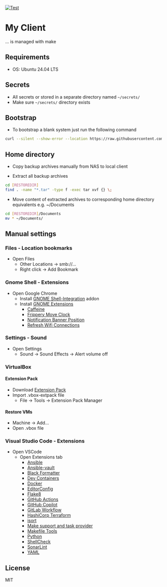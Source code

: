 [![Test](https://github.com/escalate/myclient/actions/workflows/test.yml/badge.svg?branch=master&event=push)](https://github.com/escalate/myclient/actions/workflows/test.yml)

# My Client

... is managed with make

## Requirements

* OS: Ubuntu 24.04 LTS

## Secrets

* All secrets or stored in a separate directory named `~/secrets/`
* Make sure `~/secrets/` directory exists

## Bootstrap

* To bootstrap a blank system just run the following command
```bash
curl --silent --show-error --location https://raw.githubusercontent.com/escalate/myclient/master/scripts/bootstrap.sh | bash
```

## Home directory

* Copy backup archives manually from NAS to local client

* Extract all backup archives
```bash
cd [RESTOREDIR]
find . -name "*.tar" -type f -exec tar xvf {} \;
```

* Move content of extracted archives to corresponding home directory equivalents e.g. ~/Documents
```bash
cd [RESTOREDIR]/Documents
mv * ~/Documents/
```

## Manual settings

### Files - Location bookmarks

* Open Files
  * Other Locations -> smb://...
  * Right click -> Add Bookmark

### Gnome Shell - Extensions

* Open Google Chrome
  * Install [GNOME Shell-Integration](https://chrome.google.com/webstore/detail/gnome-shell-integration/gphhapmejobijbbhgpjhcjognlahblep) addon
  * Install [GNOME Extensions](https://extensions.gnome.org)
    * [Caffeine](https://extensions.gnome.org/extension/517/caffeine/)
    * [Frippery Move Clock](https://extensions.gnome.org/extension/2/move-clock/)
    * [Notification Banner Position](https://extensions.gnome.org/extension/4105/notification-banner-position/)
    * [Refresh Wifi Connections](https://extensions.gnome.org/extension/905/refresh-wifi-connections/)

### Settings - Sound

* Open Settings
  * Sound -> Sound Effects -> Alert volume off

### VirtualBox

#### Extension Pack

* Download [Extension Pack](https://www.virtualbox.org/wiki/Downloads)
* Import .vbox-extpack file
  * File -> Tools -> Extension Pack Manager

#### Restore VMs

* Machine -> Add...
* Open .vbox file

### Visual Studio Code - Extensions

* Open VSCode
  * Open Extensions tab
    * [Ansible](https://marketplace.visualstudio.com/items?itemName=redhat.ansible)
    * [Ansible-vault](https://marketplace.visualstudio.com/items?itemName=dhoeric.ansible-vault)
    * [Black Formatter](https://marketplace.visualstudio.com/items?itemName=ms-python.black-formatter)
    * [Dev Containers](https://marketplace.visualstudio.com/items?itemName=ms-vscode-remote.remote-containers)
    * [Docker](https://marketplace.visualstudio.com/items?itemName=ms-azuretools.vscode-docker)
    * [EditorConfig](https://marketplace.visualstudio.com/items?itemName=EditorConfig.EditorConfig)
    * [Flake8](https://marketplace.visualstudio.com/items?itemName=ms-python.flake8)
    * [GitHub Actions](https://marketplace.visualstudio.com/items?itemName=GitHub.vscode-github-actions)
    * [GitHub Copilot](https://marketplace.visualstudio.com/items?itemName=GitHub.copilot)
    * [GitLab Workflow](https://marketplace.visualstudio.com/items?itemName=GitLab.gitlab-workflow)
    * [HashiCorp Terraform](https://marketplace.visualstudio.com/items?itemName=HashiCorp.terraform)
    * [isort](https://marketplace.visualstudio.com/items?itemName=ms-python.isort)
    * [Make support and task provider](https://marketplace.visualstudio.com/items?itemName=carlos-algms.make-task-provider)
    * [Makefile Tools](https://marketplace.visualstudio.com/items?itemName=ms-vscode.makefile-tools)
    * [Python](https://marketplace.visualstudio.com/items?itemName=ms-python.python)
    * [ShellCheck](https://marketplace.visualstudio.com/items?itemName=timonwong.shellcheck)
    * [SonarLint](https://marketplace.visualstudio.com/items?itemName=SonarSource.sonarlint-vscode)
    * [YAML](https://marketplace.visualstudio.com/items?itemName=redhat.vscode-yaml)

## License

MIT
